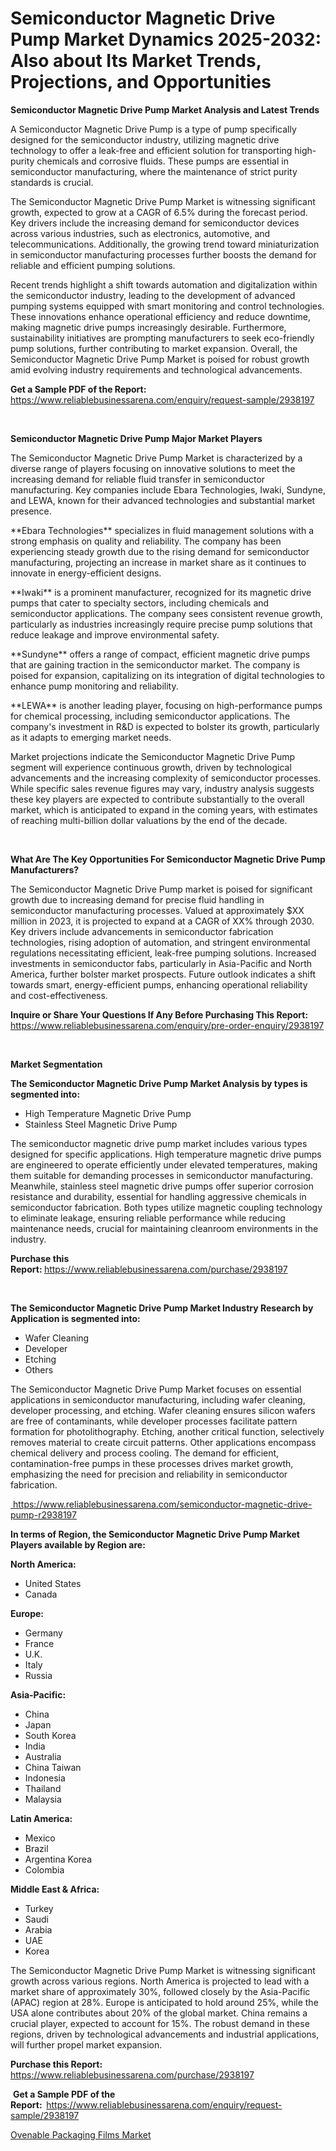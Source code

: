 <p><h1>Semiconductor Magnetic Drive Pump Market Dynamics 2025-2032: Also about Its Market Trends, Projections, and Opportunities</h1></p><p><strong>Semiconductor Magnetic Drive Pump Market Analysis and Latest Trends</strong></p>
<p><p>A Semiconductor Magnetic Drive Pump is a type of pump specifically designed for the semiconductor industry, utilizing magnetic drive technology to offer a leak-free and efficient solution for transporting high-purity chemicals and corrosive fluids. These pumps are essential in semiconductor manufacturing, where the maintenance of strict purity standards is crucial.</p><p>The Semiconductor Magnetic Drive Pump Market is witnessing significant growth, expected to grow at a CAGR of 6.5% during the forecast period. Key drivers include the increasing demand for semiconductor devices across various industries, such as electronics, automotive, and telecommunications. Additionally, the growing trend toward miniaturization in semiconductor manufacturing processes further boosts the demand for reliable and efficient pumping solutions.</p><p>Recent trends highlight a shift towards automation and digitalization within the semiconductor industry, leading to the development of advanced pumping systems equipped with smart monitoring and control technologies. These innovations enhance operational efficiency and reduce downtime, making magnetic drive pumps increasingly desirable. Furthermore, sustainability initiatives are prompting manufacturers to seek eco-friendly pump solutions, further contributing to market expansion. Overall, the Semiconductor Magnetic Drive Pump Market is poised for robust growth amid evolving industry requirements and technological advancements.</p></p>
<p><strong>Get a Sample PDF of the Report:&nbsp;</strong> <a href="https://www.reliablebusinessarena.com/enquiry/request-sample/2938197?utm_campaign=2991&utm_medium=2&utm_source=Github&utm_content=ia&utm_term=15032025&utm_id=semiconductor-magnetic-drive-pump">https://www.reliablebusinessarena.com/enquiry/request-sample/2938197</a></p>
<p>&nbsp;</p>
<p><strong>Semiconductor Magnetic Drive Pump Major Market Players</strong></p>
<p><p>The Semiconductor Magnetic Drive Pump Market is characterized by a diverse range of players focusing on innovative solutions to meet the increasing demand for reliable fluid transfer in semiconductor manufacturing. Key companies include Ebara Technologies, Iwaki, Sundyne, and LEWA, known for their advanced technologies and substantial market presence.</p><p>**Ebara Technologies** specializes in fluid management solutions with a strong emphasis on quality and reliability. The company has been experiencing steady growth due to the rising demand for semiconductor manufacturing, projecting an increase in market share as it continues to innovate in energy-efficient designs.</p><p>**Iwaki** is a prominent manufacturer, recognized for its magnetic drive pumps that cater to specialty sectors, including chemicals and semiconductor applications. The company sees consistent revenue growth, particularly as industries increasingly require precise pump solutions that reduce leakage and improve environmental safety.</p><p>**Sundyne** offers a range of compact, efficient magnetic drive pumps that are gaining traction in the semiconductor market. The company is poised for expansion, capitalizing on its integration of digital technologies to enhance pump monitoring and reliability.</p><p>**LEWA** is another leading player, focusing on high-performance pumps for chemical processing, including semiconductor applications. The company's investment in R&D is expected to bolster its growth, particularly as it adapts to emerging market needs.</p><p>Market projections indicate the Semiconductor Magnetic Drive Pump segment will experience continuous growth, driven by technological advancements and the increasing complexity of semiconductor processes. While specific sales revenue figures may vary, industry analysis suggests these key players are expected to contribute substantially to the overall market, which is anticipated to expand in the coming years, with estimates of reaching multi-billion dollar valuations by the end of the decade.</p></p>
<p>&nbsp;</p>
<p><strong>What Are The Key Opportunities For Semiconductor Magnetic Drive Pump Manufacturers?</strong></p>
<p><p>The Semiconductor Magnetic Drive Pump market is poised for significant growth due to increasing demand for precise fluid handling in semiconductor manufacturing processes. Valued at approximately $XX million in 2023, it is projected to expand at a CAGR of XX% through 2030. Key drivers include advancements in semiconductor fabrication technologies, rising adoption of automation, and stringent environmental regulations necessitating efficient, leak-free pumping solutions. Increased investments in semiconductor fabs, particularly in Asia-Pacific and North America, further bolster market prospects. Future outlook indicates a shift towards smart, energy-efficient pumps, enhancing operational reliability and cost-effectiveness.</p></p>
<p><strong>Inquire or Share Your Questions If Any Before Purchasing This Report:</strong> <a href="https://www.reliablebusinessarena.com/enquiry/pre-order-enquiry/2938197?utm_campaign=2991&utm_medium=2&utm_source=Github&utm_content=ia&utm_term=15032025&utm_id=semiconductor-magnetic-drive-pump">https://www.reliablebusinessarena.com/enquiry/pre-order-enquiry/2938197</a></p>
<p>&nbsp;</p>
<p><strong>Market Segmentation</strong></p>
<p><strong>The Semiconductor Magnetic Drive Pump Market Analysis by types is segmented into:</strong></p>
<p><ul><li>High Temperature Magnetic Drive Pump</li><li>Stainless Steel Magnetic Drive Pump</li></ul></p>
<p><p>The semiconductor magnetic drive pump market includes various types designed for specific applications. High temperature magnetic drive pumps are engineered to operate efficiently under elevated temperatures, making them suitable for demanding processes in semiconductor manufacturing. Meanwhile, stainless steel magnetic drive pumps offer superior corrosion resistance and durability, essential for handling aggressive chemicals in semiconductor fabrication. Both types utilize magnetic coupling technology to eliminate leakage, ensuring reliable performance while reducing maintenance needs, crucial for maintaining cleanroom environments in the industry.</p></p>
<p><strong>Purchase this Report:&nbsp;</strong><a href="https://www.reliablebusinessarena.com/purchase/2938197?utm_campaign=2991&utm_medium=2&utm_source=Github&utm_content=ia&utm_term=15032025&utm_id=semiconductor-magnetic-drive-pump">https://www.reliablebusinessarena.com/purchase/2938197</a></p>
<p>&nbsp;</p>
<p><strong>The Semiconductor Magnetic Drive Pump Market Industry Research by Application is segmented into:</strong></p>
<p><ul><li>Wafer Cleaning</li><li>Developer</li><li>Etching</li><li>Others</li></ul></p>
<p><p>The Semiconductor Magnetic Drive Pump Market focuses on essential applications in semiconductor manufacturing, including wafer cleaning, developer processing, and etching. Wafer cleaning ensures silicon wafers are free of contaminants, while developer processes facilitate pattern formation for photolithography. Etching, another critical function, selectively removes material to create circuit patterns. Other applications encompass chemical delivery and process cooling. The demand for efficient, contamination-free pumps in these processes drives market growth, emphasizing the need for precision and reliability in semiconductor fabrication.</p></p>
<p><a href="https://www.reliablebusinessarena.com/semiconductor-magnetic-drive-pump-r2938197?utm_campaign=2991&utm_medium=2&utm_source=Github&utm_content=ia&utm_term=15032025&utm_id=semiconductor-magnetic-drive-pump">&nbsp;https://www.reliablebusinessarena.com/semiconductor-magnetic-drive-pump-r2938197</a></p>
<p><strong>In terms of Region, the Semiconductor Magnetic Drive Pump Market Players available by Region are:</strong></p>
<p>
    <p> <strong> North America: </strong>
        <ul>
            <li>United States</li>
            <li>Canada</li>
        </ul>
        </p> 
    <p> <strong> Europe: </strong>
        <ul>
            <li>Germany</li>
            <li>France</li>
            <li>U.K.</li>
            <li>Italy</li>
            <li>Russia</li>
        </ul>
        </p> 
    <p> <strong> Asia-Pacific: </strong>
        <ul>
            <li>China</li>
            <li>Japan</li>
            <li>South Korea</li>
            <li>India</li>
            <li>Australia</li>
            <li>China Taiwan</li>
            <li>Indonesia</li>
            <li>Thailand</li>
            <li>Malaysia</li>
        </ul>
        </p> 
    <p> <strong> Latin America: </strong>
        <ul>
            <li>Mexico</li>
            <li>Brazil</li>
            <li>Argentina Korea</li>
            <li>Colombia</li>
        </ul>
        </p> 
    <p> <strong> Middle East & Africa: </strong>
        <ul>
            <li>Turkey</li>
            <li>Saudi</li>
            <li>Arabia</li>
            <li>UAE</li>
            <li>Korea</li>
        </ul>
    </p>
    </p>
<p><p>The Semiconductor Magnetic Drive Pump Market is witnessing significant growth across various regions. North America is projected to lead with a market share of approximately 30%, followed closely by the Asia-Pacific (APAC) region at 28%. Europe is anticipated to hold around 25%, while the USA alone contributes about 20% of the global market. China remains a crucial player, expected to account for 15%. The robust demand in these regions, driven by technological advancements and industrial applications, will further propel market expansion.</p></p>
<p><strong>Purchase this Report: </strong><a href="https://www.reliablebusinessarena.com/purchase/2938197?utm_campaign=2991&utm_medium=2&utm_source=Github&utm_content=ia&utm_term=15032025&utm_id=semiconductor-magnetic-drive-pump">https://www.reliablebusinessarena.com/purchase/2938197</a></p>
<p>&nbsp;<strong>Get a Sample PDF of the Report:&nbsp;&nbsp;</strong><a href="https://www.reliablebusinessarena.com/enquiry/request-sample/2938197?utm_campaign=2991&utm_medium=2&utm_source=Github&utm_content=ia&utm_term=15032025&utm_id=semiconductor-magnetic-drive-pump">https://www.reliablebusinessarena.com/enquiry/request-sample/2938197</a></p>
<p><strong></strong></p>
<p><p><a href="https://github.com/penglatilles/Market-Research-Report-List-1/blob/main/ovenable-packaging-films-market.md?utm_campaign=2991&utm_medium=2&utm_source=Github&utm_content=ia&utm_term=15032025&utm_id=semiconductor-magnetic-drive-pump">Ovenable Packaging Films Market</a></p></p>